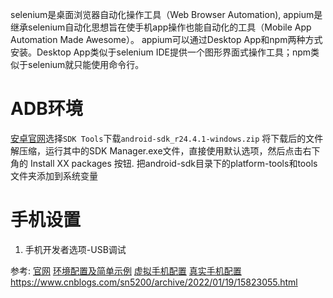 selenium是桌面浏览器自动化操作工具（Web Browser Automation), appium是继承selenium自动化思想旨在使手机app操作也能自动化的工具（Mobile App Automation Made Awesome）。
appium可以通过Desktop App和npm两种方式安装。Desktop App类似于selenium IDE提供一个图形界面式操作工具；npm类似于selenium就只能使用命令行。



# ADB环境
[安卓官网](https://www.androiddevtools.cn/)选择`SDK Tools`下载`android-sdk_r24.4.1-windows.zip`
将下载后的文件解压缩，运行其中的SDK Manager.exe文件，直接使用默认选项，然后点击右下角的 Install XX packages 按钮.
把android-sdk目录下的platform-tools和tools文件夹添加到系统变量
# 手机设置
1. 手机开发者选项-USB调试



参考:
[官网](https://appium.io/)
[环境配置及简单示例](https://www.cnblogs.com/graybird/p/10793423.html)
[虚拟手机配置](https://blog.csdn.net/u013314786/article/details/105768650)
[真实手机配置](https://zhuanlan.zhihu.com/p/95723758)
https://www.cnblogs.com/sn5200/archive/2022/01/19/15823055.html